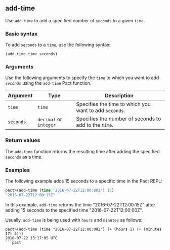 ## add-time
Use `add-time` to add a specified number of `seconds` to a given `time`.

### Basic syntax

To add `seconds` to a `time`, use the following syntax:

`(add-time time seconds)`

### Arguments

Use the following arguments to specify the *`time`* to which you want to add *`seconds`* using the `add-time` Pact function.

| Argument | Type | Description |
| --- | --- | --- |
| `time` | `time` | Specifies the time to which you want to add `seconds`. |
| `seconds` | `decimal` or `integer` | Specifies the number of seconds to add to the `time`. |

### Return values

The `add-time` function returns the resulting time after adding the specified `seconds` as a time.

### Examples

The following example adds 15 seconds to a specific time in the Pact REPL:

```lisp
pact>(add-time (time "2016-07-22T12:00:00Z") 15)
"2016-07-22T12:00:15Z"
```

In this example, `add-time` returns the time "2016-07-22T12:00:15Z" after adding 15 seconds to the specified time "2016-07-22T12:00:00Z".

Usually, `add-time` is being used with `hours` and `minutes` as follows:

```pact
pact>(add-time (time "2016-07-22T12:00:00Z") (+ (hours 1) (+ (minutes 17) 5)))
2016-07-22 13:17:05 UTC
```pact
